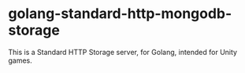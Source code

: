 # golang-standard-http-mongodb-storage
This is a Standard HTTP Storage server, for Golang, intended for Unity games.
